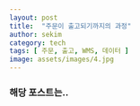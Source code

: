 ```yaml
---
layout: post
title:  "주문이 출고되기까지의 과정"
author: sekim
category: tech
tags: [ 주문, 출고, WMS, 데이터 ]
image: assets/images/4.jpg
---
```


### 해당 포스트는..
> 

